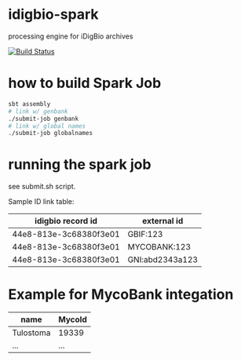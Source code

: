 # idigbio-spark
processing engine for iDigBio archives

[![Build Status](https://travis-ci.org/idigbio-api-hackathon/idigbio-spark.svg?branch=master)](https://travis-ci.org/idigbio-api-hackathon/idigbio-spark)

# how to build Spark Job
```sh
sbt assembly
# link w/ genbank
./submit-job genbank
# link w/ global names
./submit-job globalnames
```

# running the spark job
see submit.sh script.

Sample ID link table:

idigbio record id | external id | 
 --- | ---
 44e8-813e-3c68380f3e01 | GBIF:123
 44e8-813e-3c68380f3e01 | MYCOBANK:123
 44e8-813e-3c68380f3e01 | GNI:abd2343a123

# Example for MycoBank integation

name | MycoId
 --- | ---
 Tulostoma | 19339
 ... | ...
